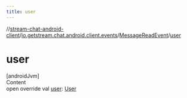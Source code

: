 ```yaml
---
title: user
---
```

//[stream-chat-android-client](../../../index.md)/[io.getstream.chat.android.client.events](../index.md)/[MessageReadEvent](index.md)/[user](user.md)



# user  
[androidJvm]  
Content  
open override val [user](user.md): [User](../../io.getstream.chat.android.client.models/User/index.md)  



